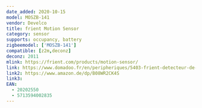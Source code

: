 ```yaml
---
date_added: 2020-10-15
model: MOSZB-141
vendor: Develco
title: frient Motion Sensor 
category: sensor
supports: occupancy, battery
zigbeemodel: ['MOSZB-141']
compatible: [z2m,deconz]
deconz: 2011
mlink: https://frient.com/products/motion-sensor/
link: https://www.domadoo.fr/en/peripheriques/5403-frient-detecteur-de-mouvement-zigbee-30-5713594002835.html
link2: https://www.amazon.de/dp/B08WR2CK4S
link3: 
EAN: 
  - 20202550 
  - 5713594002835
---
```



